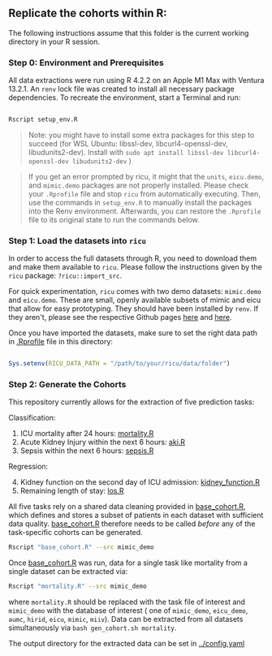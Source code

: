 ## Replicate the cohorts within R:

The following instructions assume that this folder is the current working directory in your R session.

### Step 0: Environment and Prerequisites

All data extractions were run using R 4.2.2 on an Apple M1 Max with Ventura 13.2.1. An `renv` lock file was created to
install all necessary package dependencies. To recreate the environment, start a Terminal and run:

```bash

Rscript setup_env.R

```

> Note: you might have to install some extra packages for this step to succeed (for WSL Ubuntu: libssl-dev,
> libcurl4-openssl-dev, libudunits2-dev). Install with
`sudo apt install libssl-dev libcurl4-openssl-dev libudunits2-dev` )

> If you get an error prompted by ricu, it might that the `units`, `eicu.demo`, and `mimic.demo` packages are not
> properly installed. Please check your `.Rprofile` file and stop `ricu` from automatically executing. Then, use the
> commands in `setup_env.R` to manually install the packages into the Renv environment. Afterwards, you can restore the
`.Rprofile` file to its original state to run the commands below.

### Step 1: Load the datasets into `ricu`

In order to access the full datasets through R, you need to download them and make them available to `ricu`. Please
follow the instructions given by the `ricu` package: `?ricu::import_src`.

For quick experimentation, `ricu` comes with two demo datasets: `mimic.demo` and `eicu.demo`. These are small, openly
available subsets of mimic and eicu that allow for easy prototyping. They should have been installed by `renv`. If they
aren't, please see the respective Github pages [here](https://github.com/eth-mds/mimic-demo)
and [here](https://github.com/eth-mds/eicu-demo).

Once you have imported the datasets, make sure to set the right data path in [.Rprofile](.Rprofile) file in this
directory:

```r

Sys.setenv(RICU_DATA_PATH = "/path/to/your/ricu/data/folder")

```

### Step 2: Generate the Cohorts

This repository currently allows for the extraction of five prediction tasks:

Classification:

1. ICU mortality after 24 hours: [mortality.R](mortality.R)
2. Acute Kidney Injury within the next 6 hours: [aki.R](aki.R)
3. Sepsis within the next 6 hours: [sepsis.R](sepsis.R)

Regression:

4. Kidney function on the second day of ICU admission: [kidney_function.R](kidney_function.R)
5. Remaining length of stay: [los.R](los.R)

All five tasks rely on a shared data cleaning provided in [base_cohort.R](base_cohort.R), which defines and stores a
subset of patients in each dataset with sufficient data quality. [base_cohort.R](base_cohort.R) therefore needs to be
called *before* any of the task-specific cohorts can be generated.

```bash 
Rscript "base_cohort.R" --src mimic_demo
```

Once [base_cohort.R](base_cohort.R) was run, data for a single task like mortality from a single dataset can be
extracted via:

```bash 
Rscript "mortality.R" --src mimic_demo
```

where `mortality.R` should be replaced with the task file of interest and `mimic_demo` with the database of interest (
one of `mimic_demo`, `eicu_demo`, `aumc`, `hirid`, `eicu`, `mimic`, `miiv`). Data can be extracted from all datasets
simultaneously via `bash gen_cohort.sh mortality`.

The output directory for the extracted data can be set in [../config.yaml](../config.yaml)
